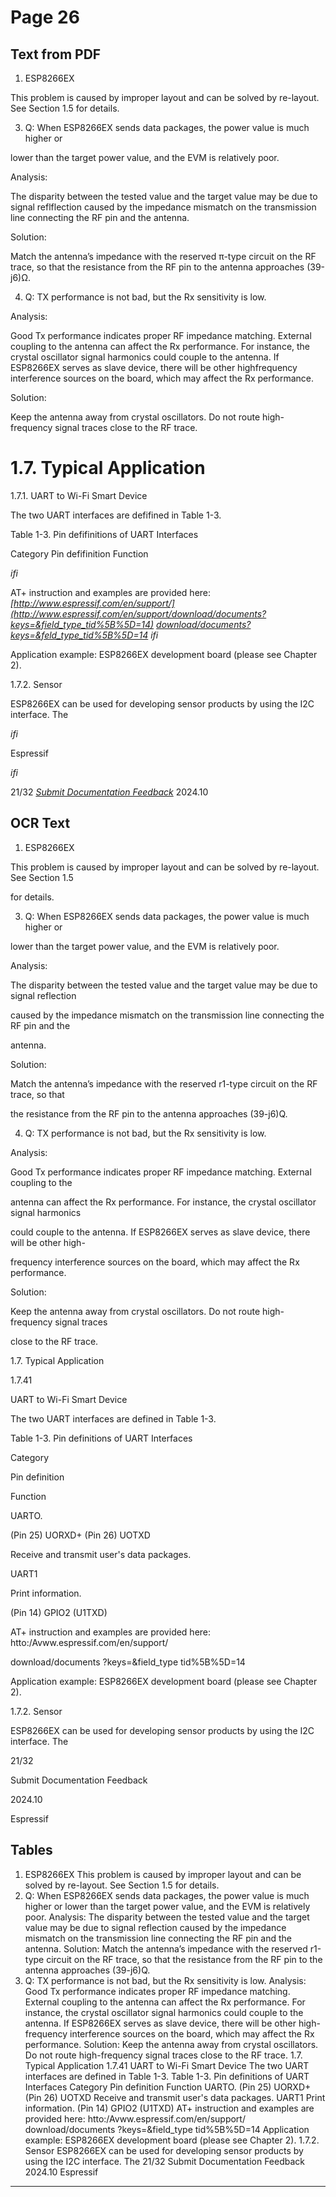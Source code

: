 # Page 26

## Text from PDF

1. ESP8266EX

This problem is caused by improper layout and can be solved by re-layout. See Section 1.5
for details.

3. Q: When ESP8266EX sends data packages, the power value is much higher or

lower than the target power value, and the EVM is relatively poor.

Analysis:

The disparity between the tested value and the target value may be due to signal reflflection
caused by the impedance mismatch on the transmission line connecting the RF pin and the
antenna.

Solution:

Match the antenna’s impedance with the reserved π-type circuit on the RF trace, so that
the resistance from the RF pin to the antenna approaches (39-j6)Ω.

4. Q: TX performance is not bad, but the Rx sensitivity is low.

Analysis:

Good Tx performance indicates proper RF impedance matching. External coupling to the
antenna can affect the Rx performance. For instance, the crystal oscillator signal harmonics
could couple to the antenna. If ESP8266EX serves as slave device, there will be other highfrequency interference sources on the board, which may affect the Rx performance.

Solution:

Keep the antenna away from crystal oscillators. Do not route high-frequency signal traces
close to the RF trace.
# 1.7. Typical Application


1.7.1. UART to Wi-Fi Smart Device

The two UART interfaces are defifined in Table 1-3.

Table 1-3. Pin defifinitions of UART Interfaces

Category Pin defifinition Function

*ifi*


AT+ instruction and examples are provided here: *[http://www.espressif.com/en/support/](http://www.espressif.com/en/support/download/documents?keys=&field_type_tid%5B%5D=14)*
*[download/documents?keys=&feld_type_tid%5B%5D=14](http://www.espressif.com/en/support/download/documents?keys=&field_type_tid%5B%5D=14)* *ifi*

Application example: ESP8266EX development board (please see Chapter 2).

1.7.2. Sensor

ESP8266EX can be used for developing sensor products by using the I2C interface. The


*ifi*

Espressif


*ifi*

21/32
*[Submit Documentation Feedback](https://www.espressif.com/en/company/documents/documentation_feedback?docId=2667&sections=&version=2.8)* 2024.10



## OCR Text

1. ESP8266EX

This problem is caused by improper layout and can be solved by re-layout. See Section 1.5

for details.

3. Q: When ESP8266EX sends data packages, the power value is much higher or

lower than the target power value, and the EVM is relatively poor.

Analysis:

The disparity between the tested value and the target value may be due to signal reflection

caused by the impedance mismatch on the transmission line connecting the RF pin and the

antenna.

Solution:

Match the antenna’s impedance with the reserved r1-type circuit on the RF trace, so that

the resistance from the RF pin to the antenna approaches (39-j6)Q.

4. Q: TX performance is not bad, but the Rx sensitivity is low.

Analysis:

Good Tx performance indicates proper RF impedance matching. External coupling to the

antenna can affect the Rx performance. For instance, the crystal oscillator signal harmonics

could couple to the antenna. If ESP8266EX serves as slave device, there will be other high-

frequency interference sources on the board, which may affect the Rx performance.

Solution:

Keep the antenna away from crystal oscillators. Do not route high-frequency signal traces

close to the RF trace.

1.7. Typical Application

1.7.41

UART to Wi-Fi Smart Device

The two UART interfaces are defined in Table 1-3.

Table 1-3. Pin definitions of UART Interfaces

Category

Pin definition

Function

UARTO.

(Pin 25) UORXD+ (Pin 26) UOTXD

Receive and transmit user's data packages.

UART1

Print information.

(Pin 14) GPIO2 (U1TXD)

AT+ instruction and examples are provided here: htto:/Avww.espressif.com/en/support/

download/documents ?keys=&field_type tid%5B%5D=14

Application example: ESP8266EX development board (please see Chapter 2).

1.7.2. Sensor

ESP8266EX can be used for developing sensor products by using the I2C interface. The

21/32

Submit Documentation Feedback

2024.10

Espressif

## Tables

1. ESP8266EX
This problem is caused by improper layout and can be solved by re-layout. See Section 1.5
for details.
3. Q: When ESP8266EX sends data packages, the power value is much higher or
lower than the target power value, and the EVM is relatively poor.
Analysis:
The disparity between the tested value and the target value may be due to signal reflection
caused by the impedance mismatch on the transmission line connecting the RF pin and the
antenna.
Solution:
Match the antenna’s impedance with the reserved r1-type circuit on the RF trace, so that
the resistance from the RF pin to the antenna approaches (39-j6)Q.
4. Q: TX performance is not bad, but the Rx sensitivity is low.
Analysis:
Good Tx performance indicates proper RF impedance matching. External coupling to the
antenna can affect the Rx performance. For instance, the crystal oscillator signal harmonics
could couple to the antenna. If ESP8266EX serves as slave device, there will be other high-
frequency interference sources on the board, which may affect the Rx performance.
Solution:
Keep the antenna away from crystal oscillators. Do not route high-frequency signal traces
close to the RF trace.
1.7. Typical Application
1.7.41 UART to Wi-Fi Smart Device
The two UART interfaces are defined in Table 1-3.
Table 1-3. Pin definitions of UART Interfaces
Category Pin definition Function
UARTO. (Pin 25) UORXD+ (Pin 26) UOTXD Receive and transmit user's data packages.
UART1 Print information. (Pin 14) GPIO2 (U1TXD)
AT+ instruction and examples are provided here: htto:/Avww.espressif.com/en/support/
download/documents ?keys=&field_type tid%5B%5D=14
Application example: ESP8266EX development board (please see Chapter 2).
1.7.2. Sensor
ESP8266EX can be used for developing sensor products by using the I2C interface. The
21/32
Submit Documentation Feedback 2024.10 Espressif


---

